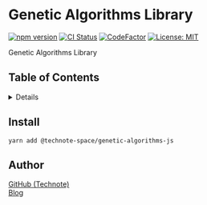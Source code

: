 # Genetic Algorithms Library

[![npm version](https://badge.fury.io/js/%40technote-space%2Fgenetic-algorithms-js.svg)](https://badge.fury.io/js/%40technote-space%2Fgenetic-algorithms-js)
[![CI Status](https://github.com/technote-space/genetic-algorithms-js/workflows/CI/badge.svg)](https://github.com/technote-space/genetic-algorithms-js/actions)
[![CodeFactor](https://www.codefactor.io/repository/github/technote-space/genetic-algorithms-js/badge)](https://www.codefactor.io/repository/github/technote-space/genetic-algorithms-js)
[![License: MIT](https://img.shields.io/badge/License-MIT-blue.svg)](https://github.com/technote-space/genetic-algorithms-js/blob/master/LICENSE)

Genetic Algorithms Library

## Table of Contents

<!-- START doctoc generated TOC please keep comment here to allow auto update -->
<!-- DON'T EDIT THIS SECTION, INSTEAD RE-RUN doctoc TO UPDATE -->
<details>
<summary>Details</summary>

- [Setup](#setup)
  - [yarn](#yarn)
  - [npm](#npm)
- [Author](#author)

</details>
<!-- END doctoc generated TOC please keep comment here to allow auto update -->

## Install
```shell script
yarn add @technote-space/genetic-algorithms-js
```

## Author
[GitHub (Technote)](https://github.com/technote-space)  
[Blog](https://technote.space)
